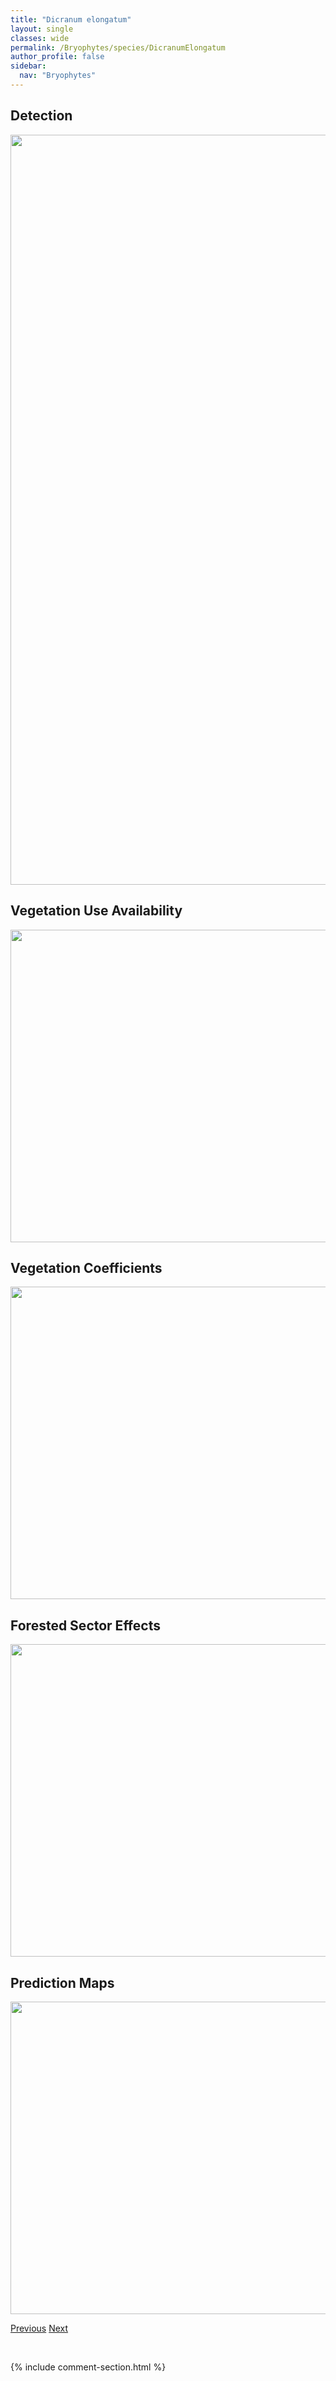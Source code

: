 ```yaml
---
title: "Dicranum elongatum"
layout: single
classes: wide
permalink: /Bryophytes/species/DicranumElongatum
author_profile: false
sidebar:
  nav: "Bryophytes"
---
```


<h2>Detection</h2>

<a href="https://drive.google.com/uc?export=view&id=1UVvxmlt9ZGsjqGPiFWWSUhYsnEv4S1ej">
<img src="https://drive.google.com/uc?export=view&id=1UVvxmlt9ZGsjqGPiFWWSUhYsnEv4S1ej" height = "1200" width = "800">
</a>


<h2>Vegetation Use Availability</h2>

<a href="https://drive.google.com/uc?export=view&id=1UwxrKLYcrxl_3-OnP6eMTUSYl3Q5qGxt">
<img src="https://drive.google.com/uc?export=view&id=1UwxrKLYcrxl_3-OnP6eMTUSYl3Q5qGxt" height = "500" width = "1000">
</a>


<h2>Vegetation Coefficients</h2>

<a href="https://drive.google.com/uc?export=view&id=1wDwcqN5-e04JglMBGVWu4KQ5vdlaIShX">
<img src="https://drive.google.com/uc?export=view&id=1wDwcqN5-e04JglMBGVWu4KQ5vdlaIShX" height = "500" width = "1000">
</a>


<h2>Forested Sector Effects</h2>

<a href="https://drive.google.com/uc?export=view&id=14_Cx_5vxao1H_3x4c0izLGoOQvb48JHm">
<img src="https://drive.google.com/uc?export=view&id=14_Cx_5vxao1H_3x4c0izLGoOQvb48JHm" height = "500" width = "1000">
</a>


<h2>Prediction Maps</h2>

<a href="https://drive.google.com/uc?export=view&id=1xuykVSDmmrb9HDdl4zi0dSsK9PuvH-xk">
<img src="https://drive.google.com/uc?export=view&id=1xuykVSDmmrb9HDdl4zi0dSsK9PuvH-xk" height = "500" width = "1000">
</a>


<a href="/DevelopmentWebsite/Bryophytes/species/AmblystegiumSerpens" class="pagination--pager" title="Amblystegium serpens">Previous</a> <a href="/DevelopmentWebsite/Bryophytes/species/DicranumFuscescens" class="pagination--pager" title="Dicranum fuscescens">Next</a>

<p>&nbsp;</p>

{% include comment-section.html %}
